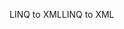 <span data-ttu-id="f3bbf-101">LINQ to XML</span><span class="sxs-lookup"><span data-stu-id="f3bbf-101">LINQ to XML</span></span>
